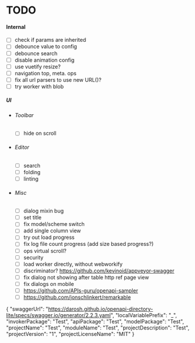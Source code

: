 # TODO

#### Internal

- [ ] check if params are inherited
- [ ] debounce value to config
- [ ] debounce search
- [ ] disable animation config
- [ ] use vuetify resize?
- [ ] navigation top, meta. ops
- [ ] fix all url parsers to use new URL()?
- [ ] try worker with blob
  
##### UI

- ###### Toolbar
  - [ ] hide on scroll

- ###### Editor
  - [ ] search
  - [ ] folding
  - [ ] linting

- ###### Misc
  - [ ] dialog mixin bug
  - [ ] set title
  - [ ] fix model/scheme switch
  - [ ] add single column view
  - [ ] try out load progress
  - [ ] fix log file count progress (add size based progress?)
  - [ ] ops virtual scroll?
  - [ ] security
  - [ ] load worker directly, without webworkify
  - [ ] discriminator? https://github.com/kevinoid/appveyor-swagger
  - [ ] fix dialog not showing after table http ref page view
  - [ ] fix dialogs on mobile
  - [ ] https://github.com/APIs-guru/openapi-sampler
  - [ ] https://github.com/jonschlinkert/remarkable

{
  "swaggerUrl": "https://darosh.github.io/openapi-directory-lite/specs/swagger.io/generator/2.2.3.yaml",
  "localVariablePrefix": "_",
  "invokerPackage": "Test",
  "apiPackage": "Test",
  "modelPackage": "Test",
  "projectName": "Test",
  "moduleName": "Test",
  "projectDescription": "Test",
  "projectVersion": "1",
  "projectLicenseName": "MIT"
}
